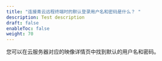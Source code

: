 ```yaml
---
title: "连接青云远程终端时的默认登录用户名和密码是什么？ "
description: Test description
draft: false
enableToc: false
weight: 70
---
```


您可以在云服务器对应的映像详情页中找到默认的用户名和密码。
